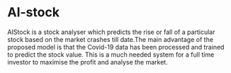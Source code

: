 # AI-stock

AIStock is a stock analyser which predicts the rise or fall of a particular stock based on the market crashes till date.The main advantage of the proposed model is that the Covid-19 data has been processed and trained to predict the stock value. This is a much needed system for a full time investor to maximise the profit and analyse the market.
